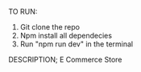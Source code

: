 TO RUN:

1. Git clone the repo
2. Npm install all dependecies
3. Run "npm run dev" in the terminal

DESCRIPTION;
E Commerce Store
